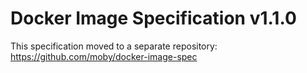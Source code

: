 # Docker Image Specification v1.1.0

This specification moved to a separate repository:
https://github.com/moby/docker-image-spec
